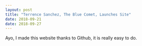 ```yaml
---
layout: post
title: "Terrence Sanchez, The Blue Comet, Launches Site"
date: 2018-09-21
date: 2018-09-27
---
```

Ayo, I made this website thanks to Github, it is really easy to do.
